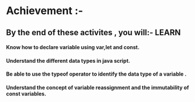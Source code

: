 # Achievement :-

## By the end of these activites , you will:- LEARN

#### Know how to declare variable using var,let and const.
#### Understand the different data types in java script.
#### Be able to use the typeof operator to identify the data type of a variable .
#### Understand the concept of variable reassignment and the immutability of const variables.

